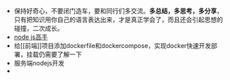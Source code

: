 - 保持好奇心，不要闭门造车，要和同行们多交流。**多总结，多思考，多分享**，只有把知识用你自己的语言表达出来，才是真正学会了，而且还会引起思想的碰撞，二次成长。
- [node js高手](https://www.zhihu.com/question/26557198)
- 给[[前端]]项目添加dockerfile和dockercompose，实现docker快速开发部署，挂载仍需要了解一下
- 服务端nodejs开发
-